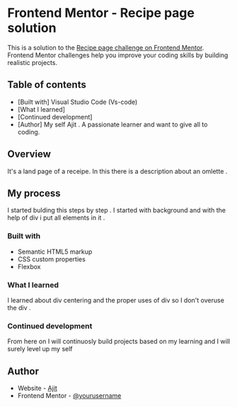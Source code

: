 # Frontend Mentor - Recipe page solution

This is a solution to the [Recipe page challenge on Frontend Mentor](https://www.frontendmentor.io/challenges/recipe-page-KiTsR8QQKm). Frontend Mentor challenges help you improve your coding skills by building realistic projects. 

## Table of contents

  - [Built with] Visual Studio Code (Vs-code)
   - [What I learned] 
  - [Continued development] 
- [Author] My self Ajit . A passionate learner and want to give all to coding.


## Overview
 
 It's a land page of a receipe. In this there is a description about an omlette .


## My process


I started bulding this steps by step . I started with background and with the help of div i put all elements in it .


### Built with

- Semantic HTML5 markup
- CSS custom properties
- Flexbox


### What I learned

I learned about div centering and  the proper uses of div so I don't overuse the div .



### Continued development


From here on I will continuosly build projects based on my learning and I will surely level up my self  


## Author

- Website - [Ajit](https://www.your-site.com)
- Frontend Mentor - [@yourusername](https://www.frontendmentor.io/profile/yourusername)

